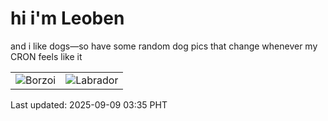 # hi i'm Leoben

and i like dogs—so have some random dog pics that change whenever my CRON feels like it

|  |  |
|--------|----------|
| ![Borzoi](https://random-dog-vercel.vercel.app/api/random-borzoi?v=1757360120) | ![Labrador](https://random-dog-vercel.vercel.app/api/random-labrador?v=1757360120) |

Last updated: 2025-09-09 03:35 PHT

